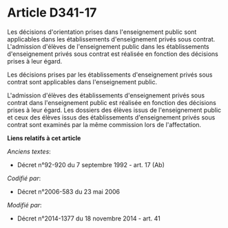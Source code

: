 # Article D341-17

Les décisions d'orientation prises dans l'enseignement public sont applicables dans les établissements d'enseignement privés
sous contrat. L'admission d'élèves de l'enseignement public dans les établissements d'enseignement privés sous contrat est
réalisée en fonction des décisions prises à leur égard.

Les décisions prises par les établissements d'enseignement privés sous contrat sont applicables dans l'enseignement public.

L'admission d'élèves des établissements d'enseignement privés sous contrat dans l'enseignement public est réalisée en
fonction des décisions prises à leur égard. Les dossiers des élèves issus de l'enseignement public et ceux des élèves issus
des établissements d'enseignement privés sous contrat sont examinés par la même commission lors de l'affectation.

**Liens relatifs à cet article**

_Anciens textes_:

  - Décret n°92-920 du 7 septembre 1992 - art. 17 (Ab)

_Codifié par_:

  - Décret n°2006-583 du 23 mai 2006

_Modifié par_:

  - Décret n°2014-1377 du 18 novembre 2014 - art. 41
